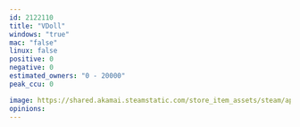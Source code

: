 ```yaml
---
id: 2122110
title: "VDoll"
windows: "true"
mac: "false"
linux: false
positive: 0
negative: 0
estimated_owners: "0 - 20000"
peak_ccu: 0

image: https://shared.akamai.steamstatic.com/store_item_assets/steam/apps/2122110/header.jpg?t=1709453527
opinions:
---
```

